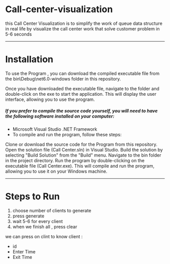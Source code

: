 # Call-center-visualization
this Call Center Visualization is to simplify the work of queue data structure in real life by visualize the call center work that solve customer problem in 5-6 seconds

---
# Installation
To use the Program , you can download the compiled executable file from the bin\Debug\net6.0-windows folder in this repository.

Once you have downloaded the executable file, navigate to the folder and double-click on the exe to start the application. This will display the user interface, allowing you to use the program.

##### If you prefer to compile the source code yourself, you will need to have the following software installed on your computer:

* Microsoft Visual Studio
.NET Framework
* To compile and run the program, follow these steps:

Clone or download the source code for the Program from this repository.
Open the solution file (Call Center.sln) in Visual Studio.
Build the solution by selecting "Build Solution" from the "Build" menu.
Navigate to the bin folder in the project directory.
Run the program by double-clicking on the executable file (Call Center.exe).
This will compile and run the program, allowing you to use it on your Windows machine.
 
 ---

 # Steps to Run
   1. choose number of clients to generate
   2. press generate
   3. wait 5-6 for every client
   4. when we finish all , press clear


we can press on clint to know client :
* id
* Enter Time 
* Exit Time 
 
        


